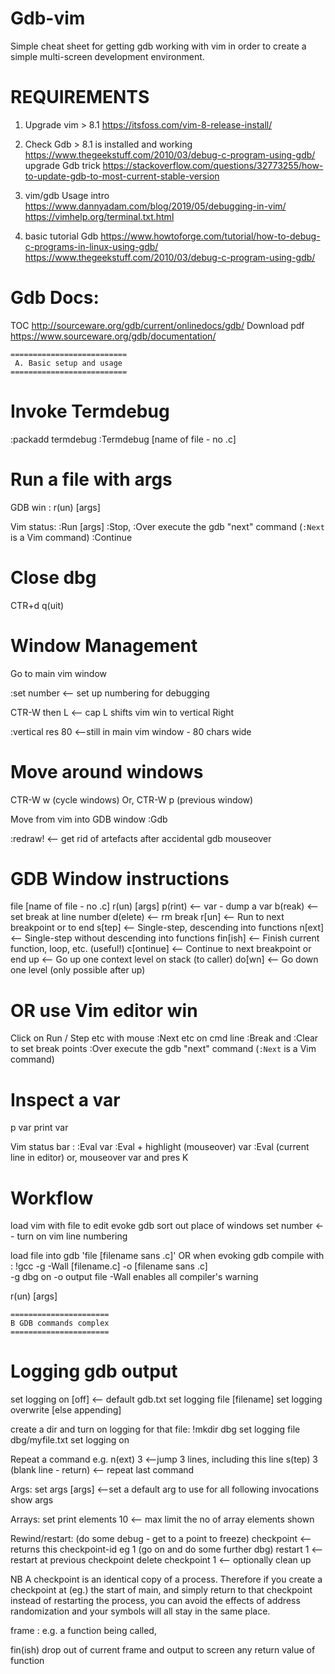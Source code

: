 # Gdb-vim
Simple cheat sheet for getting gdb working with vim in order to create a simple multi-screen development environment.

REQUIREMENTS
============

1. Upgrade vim > 8.1 
https://itsfoss.com/vim-8-release-install/

2. Check Gdb > 8.1 is installed and working
https://www.thegeekstuff.com/2010/03/debug-c-program-using-gdb/
upgrade Gdb trick
https://stackoverflow.com/questions/32773255/how-to-update-gdb-to-most-current-stable-version

3. vim/gdb Usage intro
https://www.dannyadam.com/blog/2019/05/debugging-in-vim/
https://vimhelp.org/terminal.txt.html

4. basic tutorial Gdb
https://www.howtoforge.com/tutorial/how-to-debug-c-programs-in-linux-using-gdb/
https://www.thegeekstuff.com/2010/03/debug-c-program-using-gdb/

Gdb Docs:
=========
TOC 			http://sourceware.org/gdb/current/onlinedocs/gdb/
Download pdf 		https://www.sourceware.org/gdb/documentation/



	==========================
	 A. Basic setup and usage
	========================== 

Invoke Termdebug
================

:packadd termdebug
:Termdebug [name of file - no .c]

Run a file with args
====================
GDB win : r(un) [args]

Vim status:
:Run [args]
:Stop,
:Over        execute the gdb "next" command (`:Next` is a Vim command)
:Continue

Close dbg
=========
CTR+d
q(uit)

Window Management
=================
Go to main vim window

:set number <-- set up numbering for debugging

CTR-W then L <-- cap L shifts vim win to vertical Right

:vertical res 80 <--still in main vim window - 80 chars wide

Move around windows
===================
CTR-W w (cycle windows)
Or,
CTR-W p (previous window)

Move from vim into GDB window
:Gdb 

:redraw! 	<-- get rid of artefacts after accidental gdb mouseover

GDB Window instructions
=======================
file [name of file - no .c] 
r(un) [args]
p(rint) 	<--  var - dump a var
b(reak) 	<--  set break at line number
d(elete)	<--  rm break
r[un] 		<--  Run to next breakpoint or to end
s[tep] 		<--  Single-step, descending into functions
n[ext] 		<--  Single-step without descending into functions
fin[ish] 	<--  Finish current function, loop, etc. (useful!)
c[ontinue] 	<--  Continue to next breakpoint or end
up	 	<--  Go up one context level on stack (to caller)
do[wn] 	 	<--  Go down one level (only possible after up) 

OR use Vim editor win
=====================
Click on Run / Step etc with mouse
:Next etc on cmd line
:Break and :Clear to set break points
:Over        execute the gdb "next" command (`:Next` is a Vim command)

Inspect a var
=============
p var
print var 

Vim status bar :
:Eval var
:Eval + highlight (mouseover) var
:Eval (current line in editor)
or,
mouseover var and pres K

Workflow
========

load vim with file to edit
evoke gdb
sort out place of windows
set number <-- turn on vim line numbering

load file into gdb 'file [filename sans .c]'
OR when evoking gdb
compile with :
!gcc -g -Wall [filename.c] -o [filename sans .c]  
		-g dbg on 
		-o output file 
		-Wall enables all compiler's warning

r(un) [args]

	======================
	B GDB commands complex
	======================

Logging gdb output
==================

set logging on [off] <-- default gdb.txt
set logging file [filename]
set logging overwrite [else appending]

create a dir and turn on logging for that file:
!mkdir dbg
set logging file dbg/myfile.txt
set logging on


Repeat a command e.g.
n(ext) 3 <--jump 3 lines, including this line
s(tep) 3
(blank line - return) <-- repeat last command

Args:
set args [args] <--set a default arg to use for all following invocations
show args 

Arrays:
set print elements 10 <-- max limit the no of array elements shown

Rewind/restart:
	(do some debug - get to a point to freeze)
checkpoint 		<-- returns this checkpoint-id eg 1
	(go on and do some further dbg)
restart 1 		<-- restart at previous checkpoint
delete checkpoint 1  	<-- optionally clean up

NB A checkpoint is an identical copy of a process. Therefore if you create a checkpoint at (eg.) the start of main, and simply return to that checkpoint instead of restarting the process, you can avoid the effects of address randomization and your symbols will all stay in the same place. 

frame : e.g. a function being called, 

fin(ish) drop out of current frame and output to screen any return value of function

